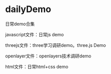 # dailyDemo
日常demo合集

javascript文件：日常js demo

threejs文件：three学习调研demo。three.js Demo

openlayer文件：openlayers技术调研demo

html文件：日常html+css demo